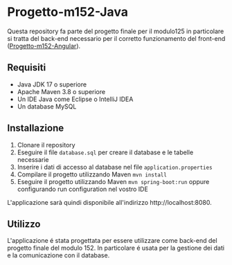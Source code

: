 # Progetto-m152-Java

Questa repository fa parte del progetto finale per il modulo125 in particolare si tratta del back-end necessario per il corretto funzionamento del front-end ([Progetto-m152-Angular](https://github.com/joekueng/Progetto-m152-Angular)).

## Requisiti
* Java JDK 17 o superiore
* Apache Maven 3.8 o superiore
* Un IDE Java come Eclipse o IntelliJ IDEA
* Un database MySQL

## Installazione
1. Clonare il repository
2. Eseguire il file ```database.sql``` per creare il database e le tabelle necessarie
3. Inserire i dati di accesso al database nel file ```application.properties```
3. Compilare il progetto utilizzando Maven
```mvn install```
4. Eseguire il progetto utilizzando Maven
```mvn spring-boot:run``` oppure configurando run configuration nel vostro IDE 

L'applicazione sarà quindi disponibile all'indirizzo http://localhost:8080.

## Utilizzo
L'applicazione é stata progettata per essere utilizzare come back-end del progetto finale del modulo 152. In particolare é usata per la gestione dei dati e la comunicazione con il database.
